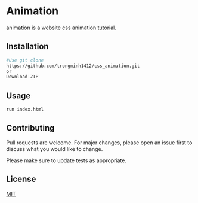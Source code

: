 # Animation

animation is a website css animation tutorial.

## Installation

```bash
#Use git clone
https://github.com/trongminh1412/css_animation.git
or
Download ZIP
```

## Usage

```python
run index.html
```

## Contributing

Pull requests are welcome. For major changes, please open an issue first to discuss what you would like to change.

Please make sure to update tests as appropriate.

## License

[MIT](https://choosealicense.com/licenses/mit/)
